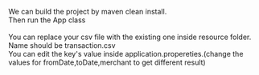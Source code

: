  We can build the project by maven clean install.<br/>
 Then run the App class <br/>
 <br/>
 You can replace your csv file  with the existing one inside resource folder.<br/>
 Name should be transaction.csv<br/>
 You can edit the key's value inside application.propereties.(change the values for fromDate,toDate,merchant to get different result)
 
